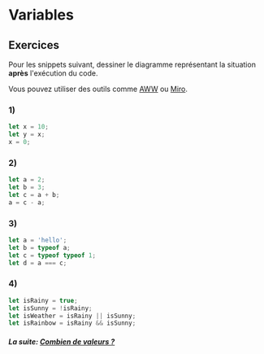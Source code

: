 # Variables

## Exercices

Pour les snippets suivant, dessiner le diagramme représentant la situation **après** l'exécution du code.

Vous pouvez utiliser des outils comme [AWW](https://awwapp.com/#) ou [Miro](https://miro.com/).

### 1)

```js
let x = 10;
let y = x;
x = 0;
```

### 2)

```js
let a = 2;
let b = 3;
let c = a + b;
a = c - a;
```

### 3)

```js
let a = 'hello';
let b = typeof a;
let c = typeof typeof 1;
let d = a === c;
```

### 4)

```js
let isRainy = true;
let isSunny = !isRainy;
let isWeather = isRainy || isSunny;
let isRainbow = isRainy && isSunny;
```

#### _La suite: [Combien de valeurs ?](../../contenus/chapters/1_mental_models/1-4_count.md)_
